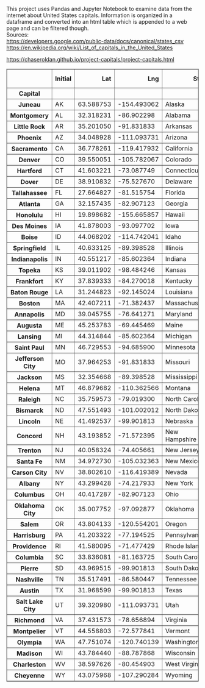 This project uses Pandas and Jupyter Notebook to examine data from the internet about United States capitals. Information is organized in a dataframe and converted into an html table which is appended to a web page and can be filtered though.
<br>
Sources: 
<br>
https://developers.google.com/public-data/docs/canonical/states_csv
<br>
https://en.wikipedia.org/wiki/List_of_capitals_in_the_United_States

https://chaseroldan.github.io/project-capitals/project-capitals.html

<table border="1" class="dataframe">  <thead>    <tr style="text-align: right;">      <th></th>      <th>Initial</th>      <th>Lat</th>      <th>Lng</th>      <th>State</th>      <th>Year</th>      <th>Area</th>      <th>Municipal Population</th>      <th>Metropolitan Population</th>    </tr>    <tr>      <th>Capital</th>      <th></th>      <th></th>      <th></th>      <th></th>      <th></th>      <th></th>      <th></th>      <th></th>    </tr>  </thead>  <tbody>    <tr>      <th>Juneau</th>      <td>AK</td>      <td>63.588753</td>      <td>-154.493062</td>      <td>Alaska</td>      <td>1906.0</td>      <td>2716.70</td>      <td>32113.0</td>      <td>32113.0</td>    </tr>    <tr>      <th>Montgomery</th>      <td>AL</td>      <td>32.318231</td>      <td>-86.902298</td>      <td>Alabama</td>      <td>1846.0</td>      <td>159.80</td>      <td>198525.0</td>      <td>373290.0</td>    </tr>    <tr>      <th>Little Rock</th>      <td>AR</td>      <td>35.201050</td>      <td>-91.831833</td>      <td>Arkansas</td>      <td>1821.0</td>      <td>116.20</td>      <td>197312.0</td>      <td>742384.0</td>    </tr>    <tr>      <th>Phoenix</th>      <td>AZ</td>      <td>34.048928</td>      <td>-111.093731</td>      <td>Arizona</td>      <td>1912.0</td>      <td>517.60</td>      <td>1680992.0</td>      <td>4948203.0</td>    </tr>    <tr>      <th>Sacramento</th>      <td>CA</td>      <td>36.778261</td>      <td>-119.417932</td>      <td>California</td>      <td>1854.0</td>      <td>97.90</td>      <td>513624.0</td>      <td>2363730.0</td>    </tr>    <tr>      <th>Denver</th>      <td>CO</td>      <td>39.550051</td>      <td>-105.782067</td>      <td>Colorado</td>      <td>1867.0</td>      <td>153.30</td>      <td>727211.0</td>      <td>2967239.0</td>    </tr>    <tr>      <th>Hartford</th>      <td>CT</td>      <td>41.603221</td>      <td>-73.087749</td>      <td>Connecticut</td>      <td>1875.0</td>      <td>17.30</td>      <td>122105.0</td>      <td>1204877.0</td>    </tr>    <tr>      <th>Dover</th>      <td>DE</td>      <td>38.910832</td>      <td>-75.527670</td>      <td>Delaware</td>      <td>1777.0</td>      <td>22.40</td>      <td>38079.0</td>      <td>180786.0</td>    </tr>    <tr>      <th>Tallahassee</th>      <td>FL</td>      <td>27.664827</td>      <td>-81.515754</td>      <td>Florida</td>      <td>1824.0</td>      <td>95.70</td>      <td>194500.0</td>      <td>387227.0</td>    </tr>    <tr>      <th>Atlanta</th>      <td>GA</td>      <td>32.157435</td>      <td>-82.907123</td>      <td>Georgia</td>      <td>1868.0</td>      <td>133.50</td>      <td>506811.0</td>      <td>6020364.0</td>    </tr>    <tr>      <th>Honolulu</th>      <td>HI</td>      <td>19.898682</td>      <td>-155.665857</td>      <td>Hawaii</td>      <td>1845.0</td>      <td>68.40</td>      <td>345064.0</td>      <td>974563.0</td>    </tr>    <tr>      <th>Des Moines</th>      <td>IA</td>      <td>41.878003</td>      <td>-93.097702</td>      <td>Iowa</td>      <td>1857.0</td>      <td>75.80</td>      <td>214237.0</td>      <td>699292.0</td>    </tr>    <tr>      <th>Boise</th>      <td>ID</td>      <td>44.068202</td>      <td>-114.742041</td>      <td>Idaho</td>      <td>1865.0</td>      <td>63.80</td>      <td>228959.0</td>      <td>749202.0</td>    </tr>    <tr>      <th>Springfield</th>      <td>IL</td>      <td>40.633125</td>      <td>-89.398528</td>      <td>Illinois</td>      <td>1837.0</td>      <td>54.00</td>      <td>114230.0</td>      <td>206868.0</td>    </tr>    <tr>      <th>Indianapolis</th>      <td>IN</td>      <td>40.551217</td>      <td>-85.602364</td>      <td>Indiana</td>      <td>1825.0</td>      <td>361.50</td>      <td>876384.0</td>      <td>2074537.0</td>    </tr>    <tr>      <th>Topeka</th>      <td>KS</td>      <td>39.011902</td>      <td>-98.484246</td>      <td>Kansas</td>      <td>1856.0</td>      <td>56.00</td>      <td>125310.0</td>      <td>231969.0</td>    </tr>    <tr>      <th>Frankfort</th>      <td>KY</td>      <td>37.839333</td>      <td>-84.270018</td>      <td>Kentucky</td>      <td>1792.0</td>      <td>14.70</td>      <td>27679.0</td>      <td>73663.0</td>    </tr>    <tr>      <th>Baton Rouge</th>      <td>LA</td>      <td>31.244823</td>      <td>-92.145024</td>      <td>Louisiana</td>      <td>1880.0</td>      <td>76.80</td>      <td>220236.0</td>      <td>854884.0</td>    </tr>    <tr>      <th>Boston</th>      <td>MA</td>      <td>42.407211</td>      <td>-71.382437</td>      <td>Massachusetts</td>      <td>1630.0</td>      <td>89.60</td>      <td>692600.0</td>      <td>4873019.0</td>    </tr>    <tr>      <th>Annapolis</th>      <td>MD</td>      <td>39.045755</td>      <td>-76.641271</td>      <td>Maryland</td>      <td>1694.0</td>      <td>6.73</td>      <td>39174.0</td>      <td>2800053.0</td>    </tr>    <tr>      <th>Augusta</th>      <td>ME</td>      <td>45.253783</td>      <td>-69.445469</td>      <td>Maine</td>      <td>1832.0</td>      <td>55.40</td>      <td>18681.0</td>      <td>122302.0</td>    </tr>    <tr>      <th>Lansing</th>      <td>MI</td>      <td>44.314844</td>      <td>-85.602364</td>      <td>Michigan</td>      <td>1847.0</td>      <td>35.00</td>      <td>118210.0</td>      <td>550391.0</td>    </tr>    <tr>      <th>Saint Paul</th>      <td>MN</td>      <td>46.729553</td>      <td>-94.685900</td>      <td>Minnesota</td>      <td>1849.0</td>      <td>52.80</td>      <td>308096.0</td>      <td>3654908.0</td>    </tr>    <tr>      <th>Jefferson City</th>      <td>MO</td>      <td>37.964253</td>      <td>-91.831833</td>      <td>Missouri</td>      <td>1826.0</td>      <td>27.30</td>      <td>42838.0</td>      <td>151235.0</td>    </tr>    <tr>      <th>Jackson</th>      <td>MS</td>      <td>32.354668</td>      <td>-89.398528</td>      <td>Mississippi</td>      <td>1821.0</td>      <td>104.90</td>      <td>160628.0</td>      <td>594806.0</td>    </tr>    <tr>      <th>Helena</th>      <td>MT</td>      <td>46.879682</td>      <td>-110.362566</td>      <td>Montana</td>      <td>1875.0</td>      <td>14.00</td>      <td>32315.0</td>      <td>77414.0</td>    </tr>    <tr>      <th>Raleigh</th>      <td>NC</td>      <td>35.759573</td>      <td>-79.019300</td>      <td>North Carolina</td>      <td>1792.0</td>      <td>114.60</td>      <td>474069.0</td>      <td>1390785.0</td>    </tr>    <tr>      <th>Bismarck</th>      <td>ND</td>      <td>47.551493</td>      <td>-101.002012</td>      <td>North Dakota</td>      <td>1883.0</td>      <td>26.90</td>      <td>73529.0</td>      <td>128949.0</td>    </tr>    <tr>      <th>Lincoln</th>      <td>NE</td>      <td>41.492537</td>      <td>-99.901813</td>      <td>Nebraska</td>      <td>1867.0</td>      <td>74.60</td>      <td>289102.0</td>      <td>336374.0</td>    </tr>    <tr>      <th>Concord</th>      <td>NH</td>      <td>43.193852</td>      <td>-71.572395</td>      <td>New Hampshire</td>      <td>1808.0</td>      <td>64.30</td>      <td>43627.0</td>      <td>151391.0</td>    </tr>    <tr>      <th>Trenton</th>      <td>NJ</td>      <td>40.058324</td>      <td>-74.405661</td>      <td>New Jersey</td>      <td>1784.0</td>      <td>7.66</td>      <td>83203.0</td>      <td>367430.0</td>    </tr>    <tr>      <th>Santa Fe</th>      <td>NM</td>      <td>34.972730</td>      <td>-105.032363</td>      <td>New Mexico</td>      <td>1610.0</td>      <td>37.30</td>      <td>84683.0</td>      <td>150358.0</td>    </tr>    <tr>      <th>Carson City</th>      <td>NV</td>      <td>38.802610</td>      <td>-116.419389</td>      <td>Nevada</td>      <td>1861.0</td>      <td>143.40</td>      <td>55916.0</td>      <td>55916.0</td>    </tr>    <tr>      <th>Albany</th>      <td>NY</td>      <td>43.299428</td>      <td>-74.217933</td>      <td>New York</td>      <td>1797.0</td>      <td>21.40</td>      <td>96460.0</td>      <td>880381.0</td>    </tr>    <tr>      <th>Columbus</th>      <td>OH</td>      <td>40.417287</td>      <td>-82.907123</td>      <td>Ohio</td>      <td>1816.0</td>      <td>210.30</td>      <td>898553.0</td>      <td>2122271.0</td>    </tr>    <tr>      <th>Oklahoma City</th>      <td>OK</td>      <td>35.007752</td>      <td>-97.092877</td>      <td>Oklahoma</td>      <td>1910.0</td>      <td>620.30</td>      <td>655057.0</td>      <td>1408950.0</td>    </tr>    <tr>      <th>Salem</th>      <td>OR</td>      <td>43.804133</td>      <td>-120.554201</td>      <td>Oregon</td>      <td>1855.0</td>      <td>45.70</td>      <td>174365.0</td>      <td>433903.0</td>    </tr>    <tr>      <th>Harrisburg</th>      <td>PA</td>      <td>41.203322</td>      <td>-77.194525</td>      <td>Pennsylvania</td>      <td>1812.0</td>      <td>8.11</td>      <td>49528.0</td>      <td>577941.0</td>    </tr>    <tr>      <th>Providence</th>      <td>RI</td>      <td>41.580095</td>      <td>-71.477429</td>      <td>Rhode Island</td>      <td>1900.0</td>      <td>18.50</td>      <td>179883.0</td>      <td>1624578.0</td>    </tr>    <tr>      <th>Columbia</th>      <td>SC</td>      <td>33.836081</td>      <td>-81.163725</td>      <td>South Carolina</td>      <td>1786.0</td>      <td>125.20</td>      <td>131674.0</td>      <td>838433.0</td>    </tr>    <tr>      <th>Pierre</th>      <td>SD</td>      <td>43.969515</td>      <td>-99.901813</td>      <td>South Dakota</td>      <td>1889.0</td>      <td>13.00</td>      <td>13646.0</td>      <td>20672.0</td>    </tr>    <tr>      <th>Nashville</th>      <td>TN</td>      <td>35.517491</td>      <td>-86.580447</td>      <td>Tennessee</td>      <td>1826.0</td>      <td>525.90</td>      <td>670820.0</td>      <td>1934317.0</td>    </tr>    <tr>      <th>Austin</th>      <td>TX</td>      <td>31.968599</td>      <td>-99.901813</td>      <td>Texas</td>      <td>1839.0</td>      <td>305.10</td>      <td>978908.0</td>      <td>2227083.0</td>    </tr>    <tr>      <th>Salt Lake City</th>      <td>UT</td>      <td>39.320980</td>      <td>-111.093731</td>      <td>Utah</td>      <td>1858.0</td>      <td>109.10</td>      <td>200567.0</td>      <td>1232696.0</td>    </tr>    <tr>      <th>Richmond</th>      <td>VA</td>      <td>37.431573</td>      <td>-78.656894</td>      <td>Virginia</td>      <td>1780.0</td>      <td>60.10</td>      <td>230436.0</td>      <td>1291900.0</td>    </tr>    <tr>      <th>Montpelier</th>      <td>VT</td>      <td>44.558803</td>      <td>-72.577841</td>      <td>Vermont</td>      <td>1805.0</td>      <td>10.20</td>      <td>7855.0</td>      <td>58409.0</td>    </tr>    <tr>      <th>Olympia</th>      <td>WA</td>      <td>47.751074</td>      <td>-120.740139</td>      <td>Washington</td>      <td>1853.0</td>      <td>16.70</td>      <td>46478.0</td>      <td>290536.0</td>    </tr>    <tr>      <th>Madison</th>      <td>WI</td>      <td>43.784440</td>      <td>-88.787868</td>      <td>Wisconsin</td>      <td>1838.0</td>      <td>68.70</td>      <td>259680.0</td>      <td>664865.0</td>    </tr>    <tr>      <th>Charleston</th>      <td>WV</td>      <td>38.597626</td>      <td>-80.454903</td>      <td>West Virginia</td>      <td>1885.0</td>      <td>31.60</td>      <td>46536.0</td>      <td>257074.0</td>    </tr>    <tr>      <th>Cheyenne</th>      <td>WY</td>      <td>43.075968</td>      <td>-107.290284</td>      <td>Wyoming</td>      <td>1869.0</td>      <td>21.10</td>      <td>64235.0</td>      <td>99500.0</td>    </tr>  </tbody></table>
